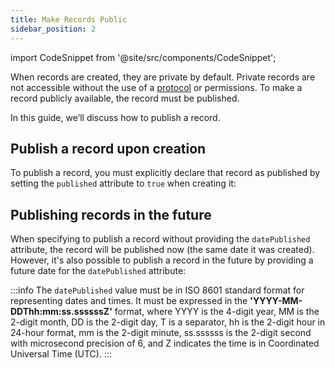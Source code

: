 ```yaml
---
title: Make Records Public
sidebar_position: 2
---
```


import CodeSnippet from '@site/src/components/CodeSnippet';


When records are created, they are private by default. Private records are not accessible without the use of a [protocol](/docs/web5/learn/protocols/) or permissions. To make a record publicly available, the record must be published.

In this guide, we’ll discuss how to publish a record.

## Publish a record upon creation

To publish a record, you must explicitly declare that record as published by setting the `published` attribute to `true` when creating it:

<CodeSnippet functionName='createPublishedRecord'/>

## Publishing records in the future

When specifying to publish a record without providing the `datePublished` attribute, the record will be published now (the same date it was created). However, it's also possible to publish a record in the future by providing a future date for the `datePublished` attribute:

<CodeSnippet functionName='createRecordWithDatePublished'/>

:::info
The `datePublished` value must be in ISO 8601 standard format for representing dates and times. It must be expressed in the **'YYYY-MM-DDThh:mm:ss.ssssssZ'** format, where YYYY is the 4-digit year, MM is the 2-digit month, DD is the 2-digit day, T is a separator, hh is the 2-digit hour in 24-hour format, mm is the 2-digit minute, ss.ssssss is the 2-digit second with microsecond precision of 6, and Z indicates the time is in Coordinated Universal Time (UTC).
:::